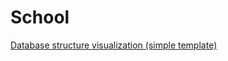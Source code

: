 # School

[Database structure visualization (simple template)](https://whimsical.com/828BmDJtjz93WuABA5AvaW)
